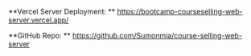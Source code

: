 
**Vercel Server Deployment: **
https://bootcamp-courseselling-web-server.vercel.app/

**GitHub Repo: ** 
https://github.com/Sumonmia/course-selling-web-server
